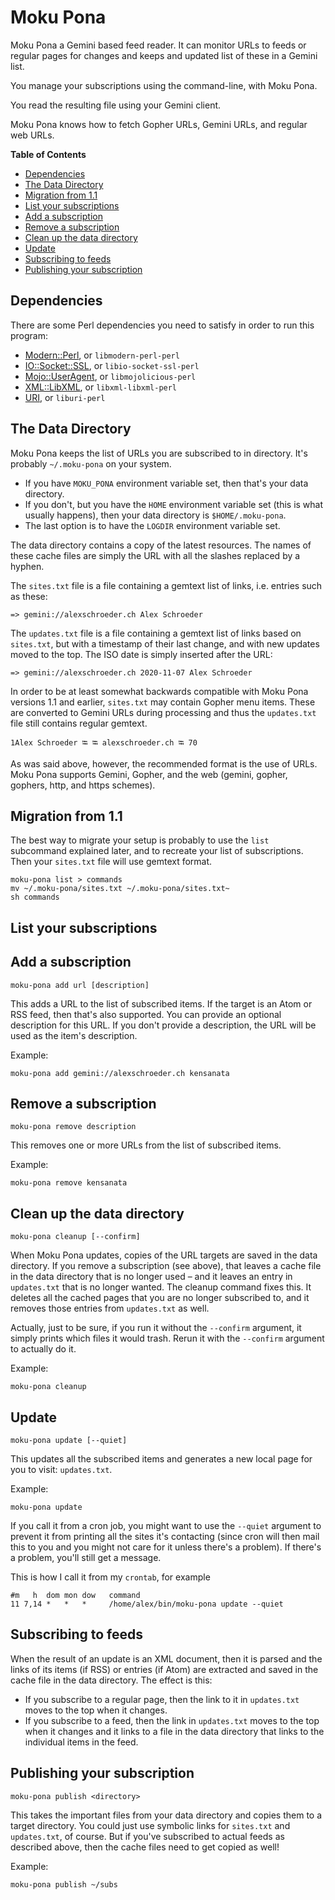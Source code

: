 # Moku Pona

Moku Pona a Gemini based feed reader. It can monitor URLs to feeds or regular
pages for changes and keeps and updated list of these in a Gemini list.

You manage your subscriptions using the command-line, with Moku Pona.

You read the resulting file using your Gemini client.

Moku Pona knows how to fetch Gopher URLs, Gemini URLs, and regular web URLs.

**Table of Contents**

- [Dependencies](#dependencies)
- [The Data Directory](#the-data-directory)
- [Migration from 1.1](#migration-from-1-1)
- [List your subscriptions](#list-your-subscriptions)
- [Add a subscription](#add-a-subscription)
- [Remove a subscription](#remove-a-subscription)
- [Clean up the data directory](#clean-up-the-data-directory)
- [Update](#update)
- [Subscribing to feeds](#subscribing-to-feeds)
- [Publishing your subscription](#publishing-your-subscription)

## Dependencies

There are some Perl dependencies you need to satisfy in order to run this
program:

- [Modern::Perl](https://metacpan.org/pod/Modern%3A%3APerl), or `libmodern-perl-perl`
- [IO::Socket::SSL](https://metacpan.org/pod/IO%3A%3ASocket%3A%3ASSL), or `libio-socket-ssl-perl`
- [Mojo::UserAgent](https://metacpan.org/pod/Mojo%3A%3AUserAgent), or `libmojolicious-perl`
- [XML::LibXML](https://metacpan.org/pod/XML%3A%3ALibXML), or `libxml-libxml-perl`
- [URI](https://metacpan.org/pod/URI), or `liburi-perl`

## The Data Directory

Moku Pona keeps the list of URLs you are subscribed to in directory. It's
probably `~/.moku-pona` on your system.

- If you have `MOKU_PONA` environment variable set, then that's your data
directory.
- If you don't, but you have the `HOME` environment variable set (this is
what usually happens), then your data directory is `$HOME/.moku-pona`.
- The last option is to have the `LOGDIR` environment variable set.

The data directory contains a copy of the latest resources. The names of these
cache files are simply the URL with all the slashes replaced by a hyphen.

The `sites.txt` file is a file containing a gemtext list of links, i.e. entries
such as these:

    => gemini://alexschroeder.ch Alex Schroeder

The `updates.txt` file is a file containing a gemtext list of links based on
`sites.txt`, but with a timestamp of their last change, and with new updates
moved to the top. The ISO date is simply inserted after the URL:

    => gemini://alexschroeder.ch 2020-11-07 Alex Schroeder

In order to be at least somewhat backwards compatible with Moku Pona versions
1.1 and earlier, `sites.txt` may contain Gopher menu items. These are converted
to Gemini URLs during processing and thus the `updates.txt` file still contains
regular gemtext.

    1Alex Schroeder ⭾ ⭾ alexschroeder.ch ⭾ 70

As was said above, however, the recommended format is the use of URLs. Moku Pona
supports Gemini, Gopher, and the web (gemini, gopher, gophers, http, and https
schemes).

## Migration from 1.1

The best way to migrate your setup is probably to use the `list` subcommand
explained later, and to recreate your list of subscriptions. Then your
`sites.txt` file will use gemtext format.

    moku-pona list > commands
    mv ~/.moku-pona/sites.txt ~/.moku-pona/sites.txt~
    sh commands

## List your subscriptions

## Add a subscription

    moku-pona add url [description]

This adds a URL to the list of subscribed items. If the target is an Atom or RSS
feed, then that's also supported. You can provide an optional description for
this URL. If you don't provide a description, the URL will be used as the item's
description.

Example:

    moku-pona add gemini://alexschroeder.ch kensanata

## Remove a subscription

    moku-pona remove description

This removes one or more URLs from the list of subscribed items.

Example:

    moku-pona remove kensanata

## Clean up the data directory

    moku-pona cleanup [--confirm]

When Moku Pona updates, copies of the URL targets are saved in the data
directory. If you remove a subscription (see above), that leaves a cache file in
the data directory that is no longer used – and it leaves an entry in
`updates.txt` that is no longer wanted. The cleanup command fixes this. It
deletes all the cached pages that you are no longer subscribed to, and it
removes those entries from `updates.txt` as well.

Actually, just to be sure, if you run it without the `--confirm` argument, it
simply prints which files it would trash. Rerun it with the `--confirm`
argument to actually do it.

Example:

    moku-pona cleanup

## Update

    moku-pona update [--quiet]

This updates all the subscribed items and generates a new local page for you to
visit: `updates.txt`.

Example:

    moku-pona update

If you call it from a cron job, you might want to use the `--quiet` argument to
prevent it from printing all the sites it's contacting (since cron will then
mail this to you and you might not care for it unless there's a problem). If
there's a problem, you'll still get a message.

This is how I call it from my `crontab`, for example

    #m   h  dom mon dow   command
    11 7,14 *   *   *     /home/alex/bin/moku-pona update --quiet

## Subscribing to feeds

When the result of an update is an XML document, then it is parsed and the links
of its items (if RSS) or entries (if Atom) are extracted and saved in the cache
file in the data directory. The effect is this:

- If you subscribe to a regular page, then the link to it in `updates.txt`
moves to the top when it changes.
- If you subscribe to a feed, then the link in `updates.txt` moves to the
top when it changes and it links to a file in the data directory that links to
the individual items in the feed.

## Publishing your subscription

    moku-pona publish <directory>

This takes the important files from your data directory and copies them to a
target directory. You could just use symbolic links for `sites.txt` and
`updates.txt`, of course. But if you've subscribed to actual feeds as described
above, then the cache files need to get copied as well!

Example:

    moku-pona publish ~/subs
